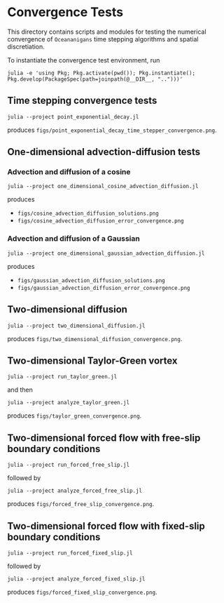 # Convergence Tests

This directory contains scripts and modules for testing the numerical
convergence of `Oceananigans` time stepping algorithms and spatial discretiation.

To instantiate the convergence test environment, run

```
julia -e 'using Pkg; Pkg.activate(pwd()); Pkg.instantiate(); Pkg.develop(PackageSpec(path=joinpath(@__DIR__, "..")))'
```

## Time stepping convergence tests

```
julia --project point_exponential_decay.jl
```

produces `figs/point_exponential_decay_time_stepper_convergence.png`.

## One-dimensional advection-diffusion tests

### Advection and diffusion of a cosine

```
julia --project one_dimensional_cosine_advection_diffusion.jl
```

produces

* `figs/cosine_advection_diffusion_solutions.png`
* `figs/cosine_advection_diffusion_error_convergence.png`

### Advection and diffusion of a Gaussian

```
julia --project one_dimensional_gaussian_advection_diffusion.jl
```

produces

* `figs/gaussian_advection_diffusion_solutions.png`
* `figs/gaussian_advection_diffusion_error_convergence.png`

## Two-dimensional diffusion

```
julia --project two_dimensional_diffusion.jl
```

produces `figs/two_dimensional_diffusion_convergence.png`.

## Two-dimensional Taylor-Green vortex

```
julia --project run_taylor_green.jl
```

and then

```
julia --project analyze_taylor_green.jl
```

produces `figs/taylor_green_convergence.png`.

## Two-dimensional forced flow with free-slip boundary conditions

```
julia --project run_forced_free_slip.jl
```

followed by

```
julia --project analyze_forced_free_slip.jl
```

produces `figs/forced_free_slip_convergence.png`.

## Two-dimensional forced flow with fixed-slip boundary conditions

```
julia --project run_forced_fixed_slip.jl
```

followed by

```
julia --project analyze_forced_fixed_slip.jl
```

produces `figs/forced_fixed_slip_convergence.png`.
